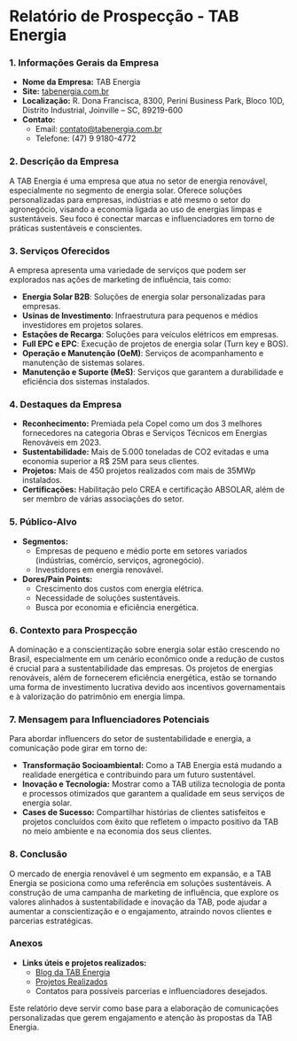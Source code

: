 # Relatório de Prospecção - TAB Energia

### 1. Informações Gerais da Empresa
- **Nome da Empresa:** TAB Energia
- **Site:** [tabenergia.com.br](https://tabenergia.com.br/)
- **Localização:** R. Dona Francisca, 8300, Perini Business Park, Bloco 10D, Distrito Industrial, Joinville – SC, 89219-600
- **Contato:** 
  - Email: contato@tabenergia.com.br 
  - Telefone: (47) 9 9180-4772

### 2. Descrição da Empresa
A TAB Energia é uma empresa que atua no setor de energia renovável, especialmente no segmento de energia solar. Oferece soluções personalizadas para empresas, indústrias e até mesmo o setor do agronegócio, visando a economia ligada ao uso de energias limpas e sustentáveis. Seu foco é conectar marcas e influenciadores em torno de práticas sustentáveis e conscientes.

### 3. Serviços Oferecidos
A empresa apresenta uma variedade de serviços que podem ser explorados nas ações de marketing de influência, tais como:
- **Energia Solar B2B**: Soluções de energia solar personalizadas para empresas.
- **Usinas de Investimento**: Infraestrutura para pequenos e médios investidores em projetos solares.
- **Estações de Recarga**: Soluções para veículos elétricos em empresas.
- **Full EPC e EPC**: Execução de projetos de energia solar (Turn key e BOS).
- **Operação e Manutenção (OeM)**: Serviços de acompanhamento e manutenção de sistemas solares.
- **Manutenção e Suporte (MeS)**: Serviços que garantem a durabilidade e eficiência dos sistemas instalados.

### 4. Destaques da Empresa
- **Reconhecimento:** Premiada pela Copel como um dos 3 melhores fornecedores na categoria Obras e Serviços Técnicos em Energias Renováveis em 2023.
- **Sustentabilidade:** Mais de 5.000 toneladas de CO2 evitadas e uma economia superior a R$ 25M para seus clientes.
- **Projetos:** Mais de 450 projetos realizados com mais de 35MWp instalados.
- **Certificações:** Habilitação pelo CREA e certificação ABSOLAR, além de ser membro de várias associações do setor.

### 5. Público-Alvo
- **Segmentos:** 
  - Empresas de pequeno e médio porte em setores variados (indústrias, comércio, serviços, agronegócio).
  - Investidores em energia renovável.
- **Dores/Pain Points:**
  - Crescimento dos custos com energia elétrica.
  - Necessidade de soluções sustentáveis.
  - Busca por economia e eficiência energética.

### 6. Contexto para Prospecção
A dominação e a conscientização sobre energia solar estão crescendo no Brasil, especialmente em um cenário econômico onde a redução de custos é crucial para a sustentabilidade das empresas. Os projetos de energias renováveis, além de fornecerem eficiência energética, estão se tornando uma forma de investimento lucrativa devido aos incentivos governamentais e à valorização do patrimônio em energia limpa.

### 7. Mensagem para Influenciadores Potenciais
Para abordar influencers do setor de sustentabilidade e energia, a comunicação pode girar em torno de:
- **Transformação Socioambiental:** Como a TAB Energia está mudando a realidade energética e contribuindo para um futuro sustentável.
- **Inovação e Tecnologia:** Mostrar como a TAB utiliza tecnologia de ponta e processos otimizados que garantem a qualidade em seus serviços de energia solar.
- **Cases de Sucesso:** Compartilhar histórias de clientes satisfeitos e projetos concluídos com êxito que refletem o impacto positivo da TAB no meio ambiente e na economia dos seus clientes.

### 8. Conclusão
O mercado de energia renovável é um segmento em expansão, e a TAB Energia se posiciona como uma referência em soluções sustentáveis. A construção de uma campanha de marketing de influência, que explore os valores alinhados à sustentabilidade e inovação da TAB, pode ajudar a aumentar a conscientização e o engajamento, atraindo novos clientes e parcerias estratégicas.

### Anexos
- **Links úteis e projetos realizados:**
  - [Blog da TAB Energia](https://blog.tabenergia.com.br)
  - [Projetos Realizados](https://tabenergia.com.br/projetos)
  - Contatos para possíveis parcerias e influenciadores desejados. 

Este relatório deve servir como base para a elaboração de comunicações personalizadas que gerem engajamento e atenção às propostas da TAB Energia.